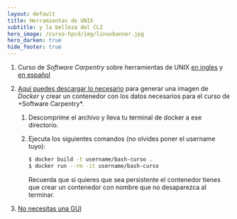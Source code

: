 ```yaml
---
layout: default
title: Herramientas de UNIX
subtitle: y la belleza del CLI
hero_image: /curso-hpcd/img/linuxbanner.jpg
hero_darken: true
hide_footer: true
---
```


1. Curso de *Software Carpentry* sobre herramientas de UNIX [en ingles](http://swcarpentry.github.io/shell-novice/) y [en español](https://swcarpentry.github.io/shell-novice-es/)

2. [Aquí puedes descargar lo necesario]() para generar una imagen de *Docker* y crear un contenedor con los datos necesarios para el curso de +Software Carpentry*.
   
   1. Descomprime el archivo y lleva tu terminal de docker a ese directorio.
 
   2. Ejecuta los siguientes comandos (no olvides poner el username tuyo):
   
      ```bash
      $ docker build -t username/bash-curso .
      $ docker run --rm -it username/bash-curso
      ```

      Recuerda que si quieres que sea persistente el contenedor tienes que crear un contenedor con nombre que no desaparezca al terminar.

4. [No necesitas una GUI](https://github.com/you-dont-need/You-Dont-Need-GUI)

